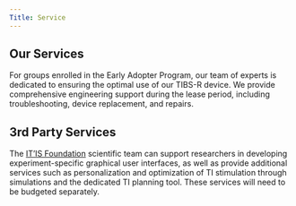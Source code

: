 ```yaml
---
Title: Service
---
```


## Our Services
For groups enrolled in the Early Adopter Program, our team of experts is dedicated to ensuring the optimal use of our TIBS-R device. We provide comprehensive engineering support during the lease period, including troubleshooting, device replacement, and repairs.

## 3rd Party Services

The <a href="https://www.itis.swiss/" target="_blank" >IT’IS Foundation</a> scientific team can support researchers in developing experiment-specific graphical user interfaces, as well as provide additional services such as personalization and optimization of TI stimulation through simulations and the dedicated TI planning tool. These services will need to be budgeted separately.

